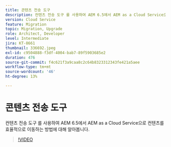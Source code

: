 ```yaml
---
title: 콘텐츠 전송 도구
description: 컨텐츠 전송 도구 를 사용하여 AEM 6.5에서 AEM as a Cloud Service으로 컨텐츠를 효율적으로 이동하는 방법에 대해 알아봅니다.
version: Cloud Service
feature: Migration
topic: Migration, Upgrade
role: Architect, Developer
level: Intermediate
jira: KT-8661
thumbnail: 336692.jpeg
exl-id: c9504888-f3df-4004-bab7-89f5903685e2
duration: 476
source-git-commit: f4c621f3a9caa8c2c64b8323312343fe421a5aee
workflow-type: tm+mt
source-wordcount: '46'
ht-degree: 13%

---
```


# 콘텐츠 전송 도구

컨텐츠 전송 도구 를 사용하여 AEM 6.5에서 AEM as a Cloud Service으로 컨텐츠를 효율적으로 이동하는 방법에 대해 알아봅니다.

>[!VIDEO](https://video.tv.adobe.com/v/336692?quality=12&learn=on)

